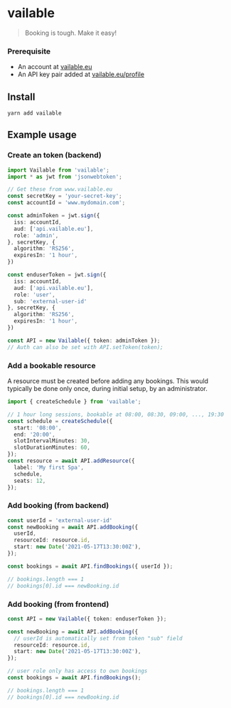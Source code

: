 # vailable

> Booking is tough. Make it easy!

### Prerequisite

- An account at [vailable.eu](https://vailable.eu)
- An API key pair added at [vailable.eu/profile](https://vailable.eu/profile)

## Install

```
yarn add vailable
```

## Example usage 

### Create an token (backend)

```ts
import Vailable from 'vailable';
import * as jwt from 'jsonwebtoken';

// Get these from www.vailable.eu
const secretKey = 'your-secret-key';
const accountId = 'www.mydomain.com';

const adminToken = jwt.sign({
  iss: accountId,
  aud: ['api.vailable.eu'],
  role: 'admin', 
}, secretKey, {
  algorithm: 'RS256',
  expiresIn: '1 hour',
})

const enduserToken = jwt.sign({
  iss: accountId,
  aud: ['api.vailable.eu'],
  role: 'user', 
  sub: 'external-user-id'
}, secretKey, {
  algorithm: 'RS256',
  expiresIn: '1 hour',
})

const API = new Vailable({ token: adminToken });
// Auth can also be set with API.setToken(token);
```

### Add a bookable resource
A resource must be created before adding any bookings.
This would typically be done only once, during initial setup, by an administrator.

```ts
import { createSchedule } from 'vailable';

// 1 hour long sessions, bookable at 08:00, 08:30, 09:00, ..., 19:30
const schedule = createSchedule({
  start: '08:00',
  end: '20:00',
  slotIntervalMinutes: 30,
  slotDurationMinutes: 60,
});
const resource = await API.addResource({
  label: 'My first Spa',
  schedule,
  seats: 12,
});
```

### Add booking (from backend)

```ts
const userId = 'external-user-id'
const newBooking = await API.addBooking({
  userId,
  resourceId: resource.id,
  start: new Date('2021-05-17T13:30:00Z'),
});

const bookings = await API.findBookings({ userId });

// bookings.length === 1
// bookings[0].id === newBooking.id
```

### Add booking (from frontend)

```ts
const API = new Vailable({ token: enduserToken });

const newBooking = await API.addBooking({
  // userId is automatically set from token "sub" field
  resourceId: resource.id,
  start: new Date('2021-05-17T13:30:00Z'),
});

// user role only has access to own bookings 
const bookings = await API.findBookings();

// bookings.length === 1
// bookings[0].id === newBooking.id
```

